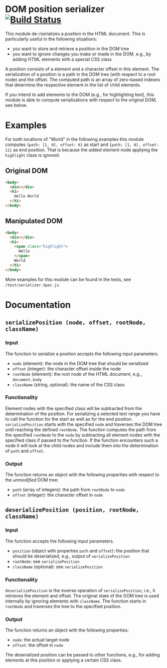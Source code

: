 # DOM position serializer [![Build Status](https://travis-ci.org/jengeb/dom-position-serializer.svg)](https://travis-ci.org/jengeb/dom-position-serializer)

This module de-/serializes a position in the HTML document. This is particularly useful in the following situations:

 * you want to store and retrieve a position in the DOM tree
 * you want to ignore changes you make or made in the DOM, e.g., by adding HTML elements with a special CSS class

A position consists of a element and a character offset in this element. The serialization of a position is a path in the DOM tree (with respect to a root node) and the offset. The computed path is an array of zero-based indexes that determine the respective element in the list of child elements.

If you intend to add elements to the DOM (e.g., for highlighting text), this module is able to compute serializations with respect to the original DOM, see below.

# Examples

For both locations of "World" in the following examples this module computes `{path: [1, 0], offset: 6}` as start and `{path: [1, 0], offset: 11}` as end position. That is because the added element node applying the `highlight` class is ignored. 

## Original DOM

```HTML
<body>
  <div></div>
  <h1>
    Hello World
  </h1>
</body>
``` 

## Manipulated DOM
```HTML
<body>
  <div></div>
  <h1>
    <span class="highlight">
      Hello
    </span>
    World
  </h1>
</body>
```

More examples for this module can be found in the tests, see `/test/serializer.Spec.js`.

# Documentation

## `serializePosition (node, offset, rootNode, className)`

### Input
The function to serialize a position accepts the following input parameters.
* `node` (element): the node in the DOM tree that should be serialized
* `offset` (integer): the character offset inside the node
* `rootNode` (element): the root node of the HTML document, e.g., `document.body`
* `className` (string, optional): the name of the CSS class

### Functionality
Element nodes with the specified class will be subtracted from the determination of the position. For serializing a selected text range you have to call the function for the start as well as for the end position. `serializePosition` starts with the specified `node` and traverses the DOM tree until reaching the defined `rootNode`. The function computes the path from the specified `rootNode` to the `node` by subtracting all element nodes with the specified class if passed to the function. If the function encounters such a node it will look at the child nodes and include them into the determination of `path` and `offset`. 

### Output
The function returns an object with the following properties with respect to the *unmodified* DOM tree:
* `path` (array of integers): the path from `rootNode` to `node`
* `offset` (integer): the character offset in `node` 

## `deserializePosition (position, rootNode, className)`

### Input
The function accepts the following input parameters.
* `position` (object with properties `path` and `offset`): the position that should be deserialized, e.g., output of `serializePosition`
* `rootNode`: see `serializePosition`
* `className` (optional): see `serializePosition`

### Functionality

`deserializePosition` is the inverse operation of `serializePosition`, i.e., it retrieves the element and offset. The original state of the DOM tree is used internally by ignoring elements with `className`. The function starts in `rootNode` and traverses the tree to the specified position. 

### Output
The function returns an object with the following properties:
* `node`: the actual target node
* `offset`: the offset in `node`

The deserialized position can be passed to other functions, e.g., for adding elements at this position or applying a certain CSS class.

